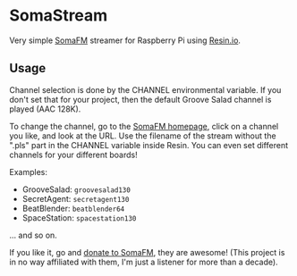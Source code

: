 SomaStream
==========

Very simple [SomaFM][1] streamer for Raspberry Pi using [Resin.io][2].


Usage
-----

Channel selection is done by the CHANNEL environmental variable. If you
don't set that for your project, then the default Groove Salad channel
is played (AAC 128K).

To change the channel, go to the [SomaFM homepage][1], click on a channel
you like, and look at the URL. Use the filename of the stream without the
".pls" part in the CHANNEL variable inside Resin. You can even set different
channels for your different boards!

Examples:

 * GrooveSalad: `groovesalad130`
 * SecretAgent: `secretagent130`
 * BeatBlender: `beatblender64`
 * SpaceStation: `spacestation130`

... and so on.

If you like it, go and [donate to SomaFM][3], they are awesome! (This project
is in no way affiliated with them, I'm just a listener for more than a decade).


[1]: http://somafm.com/ "SomaFM homepage"
[2]: https://resin.io/ "Resin.io homepage"
[3]: http://somafm.com/support/ "Please support SomaFM"

